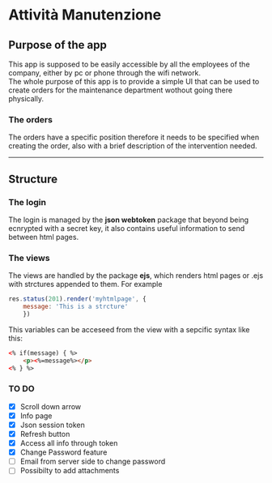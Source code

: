 # Attività Manutenzione

## Purpose of the app
This app is supposed to be easily accessible by all the employees of the company, either by pc or phone through the wifi network. <br>
The whole purpose of this app is to provide a simple UI that can be used to create orders for the maintenance department wothout going there physically.

### The orders
The orders have a specific position therefore it needs to be specified when creating the order, also with a brief description of the intervention needed.

----

## Structure

### The login
The login is managed by the **json webtoken** package that beyond being ecnrypted with a secret key, it also contains useful information to send between html pages.

### The views
The views are handled by the package **ejs**, which renders html pages or .ejs with strctures appended to them. 
For example
```javascript
res.status(201).render('myhtmlpage', {
    message: 'This is a strcture'
    })
```
This variables can be acceseed from the view with a sepcific syntax like this:
```html
<% if(message) { %>
    <p><%=message%></p>
<% } %>
```
### TO DO
- [x] Scroll down arrow
- [x] Info page
- [x] Json session token
- [x] Refresh button
- [x] Access all info through token 
- [x] Change Password feature
- [ ] Email from server side to change password
- [ ] Possibilty to add attachments